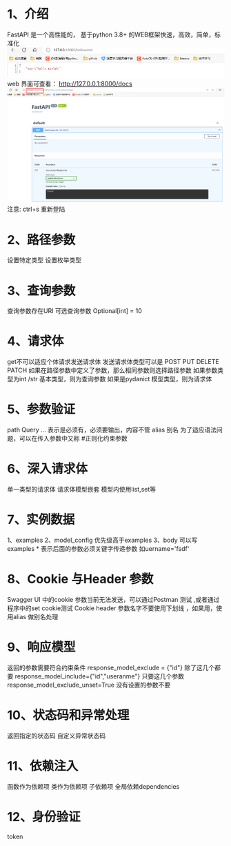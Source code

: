 # 1、介绍
FastAPI 是一个高性能的，
基于python 3.8+ 的WEB框架快速，高效，简单，标准化
![alt text](image/image.png)
web 界面可查看：
http://127.0.0.1:8000/docs
![alt text](image/web.png)
注意: ctrl+s 重新登陆

# 2、路径参数
设置特定类型
设置枚举类型

# 3、查询参数
查询参数存在URI
可选查询参数 Optional[int] = 10

# 4、请求体
get不可以适应个体请求发送请求体
发送请求体类型可以是 POST PUT DELETE PATCH
如果在路径参数中定义了参数，那么相同参数则选择路径参数
如果参数类型为int /str 基本类型，则为查询参数
如果是pydanict 模型类型，则为请求体

# 5、参数验证
path Query
... 表示是必须有，必须要输出，内容不管
alias 别名 为了适应语法问题，可以在传入参数中又称
#正则化约束参数

# 6、深入请求体
单一类型的请求体
请求体模型嵌套
模型内使用list,set等

# 7、实例数据
1、examples
2、model_config 优先级高于examples
3、body 可以写examples * 表示后面的参数必须关键字传递参数 如uername='fsdf'    

# 8、Cookie 与Header 参数
Swagger UI 中的cookie 参数当前无法发送，可以通过Postman 测试 ,或者通过程序中的set cookie测试
Cookie header 参数名字不要使用下划线 ，如果用，使用alias 做别名处理

# 9、响应模型
返回的参数需要符合约束条件
response_model_exclude = {"id"} 除了这几个都要
response_model_include={"id","useranme"} 只要这几个参数
response_model_exclude_unset=True 没有设置的参数不要  

# 10、状态码和异常处理
返回指定的状态码
自定义异常状态码

# 11、依赖注入
函数作为依赖项
类作为依赖项
子依赖项
全局依赖dependencies

# 12、身份验证
token





